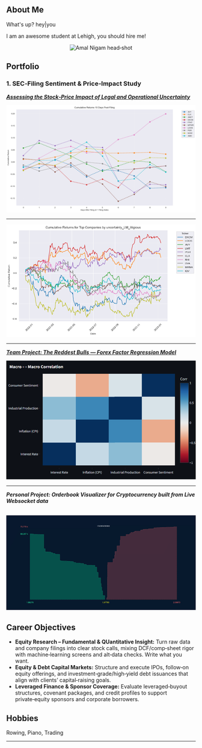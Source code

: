 ## About Me

What's up? hey\|you

I am an awesome student at Lehigh, you should hire me!

<!-- Upload your own photo and change the path -->

<p style="text-align:center;">
  <!-- Replace with your head‑shot when ready -->
  <img class="img-circle" src="images/profile_placeholder.png" width="45%" alt="Amal Nigam head‑shot"/>
</p>

## Portfolio

<!-- You can link to other websites, PDFs in this repo, and other pages in this repo -->

### 1. SEC‑Filing Sentiment & Price‑Impact Study
***[Assessing the Stock‑Price Impact of Legal and Operational Uncertainty](midterm/report.md)***

![High Scoring](images/output_20_0.png)


---

![Price Paths of High Legal Uncertainty Companies](images/output_15_0.png)

---

***[Team Project: The Reddest Bulls — Forex Factor Regression Model](https://thereddestbulls.streamlit.app/)***

![Team project thumbnail](images/thereddestbulls.png)

---

_**Personal Project: Orderbook Visualizer for Cryptocurrency built from Live Websocket data**_

![XRP-USD](images/output.gif)
---

## Career Objectives

* **Equity Research – Fundamental & QUantitative Insight:** Turn raw data and company filings into clear stock calls, mixing DCF/comp‑sheet rigor with machine‑learning screens and alt‑data checks.
Write what you want. 
* **Equity & Debt Capital Markets:** Structure and execute IPOs, follow‑on equity offerings, and investment‑grade/high‑yield debt issuances that align with clients’ capital‑raising goals.
* **Leveraged Finance & Sponsor Coverage:** Evaluate leveraged‑buyout structures, covenant packages, and credit profiles to support private‑equity sponsors and corporate borrowers.

## Hobbies

Rowing, Piano, Trading 

---
